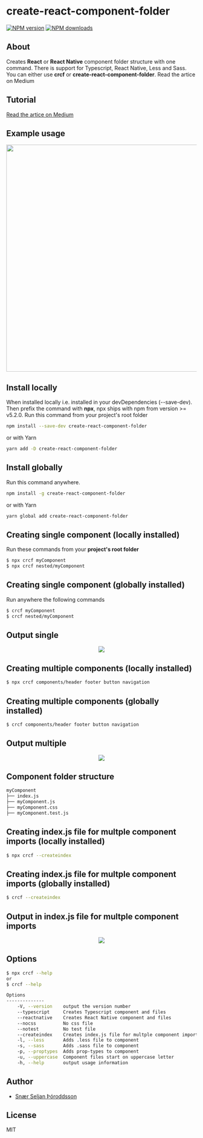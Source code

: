 # create-react-component-folder

[![NPM version](https://img.shields.io/npm/v/create-react-component-folder.svg?style=flat)](https://npmjs.com/package/create-react-component-folder)
[![NPM downloads](https://img.shields.io/npm/dm/create-react-component-folder.svg?style=flat)](https://npmjs.com/package/create-react-component-folder)

## About

Creates **React** or **React Native** component folder structure with one command. There is support for Typescript, React Native, Less and Sass.
You can either use **crcf** or **create-react-component-folder**.
Read the artice on Medium

## Tutorial

[Read the artice on Medium](https://medium.com/@snrseljanroddsson/create-multiple-react-folder-components-in-one-command-1411cd6bd1ce)

## Example usage

<p align='center'>
<img width="600" src='https://github.com/snaerth/create-react-component-folder/blob/master/docs/crcf.svg' />
</p>

## Install locally

When installed locally i.e. installed in your devDependencies (--save-dev).
Then prefix the command with **npx**, npx ships with npm from version >= v5.2.0.
Run this command from your project's root folder

```sh
npm install --save-dev create-react-component-folder
```

or with Yarn

```sh
yarn add -D create-react-component-folder
```

## Install globally

Run this command anywhere.

```sh
npm install -g create-react-component-folder
```

or with Yarn

```sh
yarn global add create-react-component-folder
```

## Creating single component (locally installed)

Run these commands from your **project's root folder**

```sh
$ npx crcf myComponent
$ npx crcf nested/myComponent
```

## Creating single component (globally installed)

Run anywhere the following commands

```sh
$ crcf myComponent
$ crcf nested/myComponent
```

## Output single

<p align='center'>
<img src='https://github.com/snaerth/create-react-component-folder/blob/master/docs/single.png?raw=true' />
</p>

## Creating multiple components (locally installed)

```sh
$ npx crcf components/header footer button navigation
```

## Creating multiple components (globally installed)

```sh
$ crcf components/header footer button navigation
```

## Output multiple

<p align='center'>
<img src='https://github.com/snaerth/create-react-component-folder/blob/master/docs/multiple.png?raw=true' />
</p>

## Component folder structure

```sh
myComponent
├── index.js
├── myComponent.js
├── myComponent.css
├── myComponent.test.js
```

## Creating index.js file for multple component imports (locally installed)

```sh
$ npx crcf --createindex
```

## Creating index.js file for multple component imports (globally installed)

```sh
$ crcf --createindex
```

## Output in index.js file for multple component imports

<p align='center'>
<img src='https://github.com/snaerth/create-react-component-folder/blob/master/docs/index.png?raw=true' />
</p>

## Options

```sh
$ npx crcf --help
or
$ crcf --help

Options
--------------
    -V, --version    output the version number
    --typescript     Creates Typescript component and files
    --reactnative    Creates React Native component and files
    --nocss          No css file
    --notest         No test file
    --createindex    Creates index.js file for multple component imports
    -l, --less       Adds .less file to component
    -s, --sass       Adds .sass file to component
    -p, --proptypes  Adds prop-types to component
    -u, --uppercase  Component files start on uppercase letter
    -h, --help       output usage information
```

## Author

* [Snær Seljan Þóroddsson](https://github.com/snaerth)

## License

MIT
